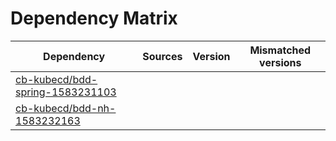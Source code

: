 # Dependency Matrix

Dependency | Sources | Version | Mismatched versions
---------- | ------- | ------- | -------------------
[cb-kubecd/bdd-spring-1583231103](https://github.com/cb-kubecd/bdd-spring-1583231103.git) |  | []() | 
[cb-kubecd/bdd-nh-1583232163](https://github.com/cb-kubecd/bdd-nh-1583232163.git) |  | []() | 
